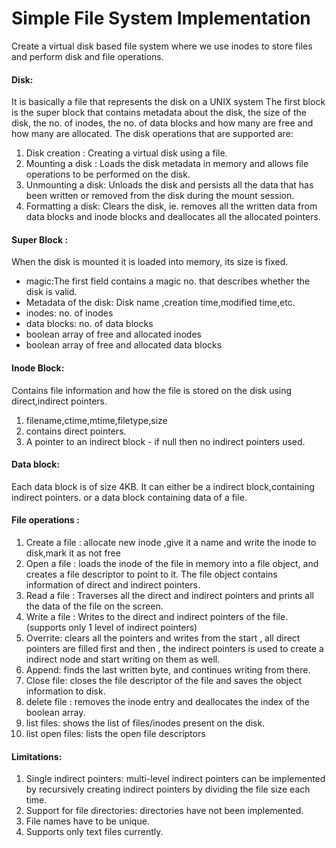 # Simple File System Implementation
Create a virtual disk based file system where we use inodes to store files and perform disk and file operations.

#### Disk: 
It is basically a file that represents the disk on a UNIX system
The first block is the super block that contains metadata about the disk, the size of the disk, the no. of inodes, the no. of data blocks and how many are free and how many are allocated.
The disk operations that are supported are:
1. Disk creation : Creating a virtual disk using a file.
2. Mounting a disk : Loads the disk metadata in memory and allows file operations to be performed on the disk.
3. Unmounting a disk: Unloads the disk and persists all the data that has been written or removed from the disk during the mount session.
4. Formatting a disk: Clears the disk, ie. removes all the written data from data blocks and inode blocks and deallocates all the allocated pointers.

#### Super Block : 
When the disk is mounted it is loaded into memory, its size is fixed.
* magic:The first field contains a magic no. that describes whether the disk is valid.
* Metadata of the disk: Disk name ,creation time,modified time,etc.
* inodes: no. of inodes
* data blocks: no. of data blocks
* boolean array of free and allocated inodes
* boolean array of free and allocated data blocks


#### Inode Block: 
Contains file information and how the file is stored on the disk using direct,indirect pointers.
1. filename,ctime,mtime,filetype,size
2. contains direct pointers.
3. A pointer to an indirect block - if null then no indirect pointers used.

#### Data block: 
Each data block is of size 4KB. It can either be a indirect block,containing indirect pointers. or a data block containing data of a file.

#### File operations :
1. Create a file : allocate new inode ,give it a name and write the inode to disk,mark it as not free
2. Open a file : loads the inode of the file in memory into a file object, and creates  a file descriptor to point to it. The file object contains information of direct and indirect pointers.
3. Read a file : Traverses all the direct and indirect pointers and prints all the data of the file on the screen.
4. Write a file : Writes to the direct and indirect pointers of the file.(supports only 1 level of indirect pointers)
5. Overrite: clears all the pointers and writes from the start , all direct pointers are filled first and then , the indirect pointers is used to create a indirect node and start writing on them as well.
6. Append: finds the last written byte, and continues writing from there.
7. Close file: closes the file descriptor of the file and saves the object information to disk.
8. delete file : removes the inode entry and deallocates the index of the boolean array.
9. list files: shows the list of files/inodes present on the disk.
10. list open files: lists the open file descriptors

#### Limitations:
1. Single indirect pointers: multi-level indirect pointers can be implemented by recursively creating indirect pointers by dividing the file size each time.
2. Support for file directories: directories have not been implemented.
3. File names have to be unique.
4. Supports only text files currently.
